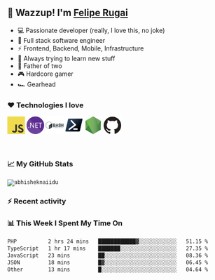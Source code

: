 ## 👋 Wazzup! I'm [Felipe Rugai](mailto:felrugai@gmail.com)

- 💻 Passionate developer (really, I love this, no joke)
- 📝 Full stack software engineer
- ⚡ Frontend, Backend, Mobile, Infrastructure
- 🌱 Always trying to learn new stuff
- 👶 Father of two
- 🎮 Hardcore gamer
- 🏎️ Gearhead

### ❤️ Technologies I love

<code><img height="40" src="https://raw.githubusercontent.com/github/explore/80688e429a7d4ef2fca1e82350fe8e3517d3494d/topics/javascript/javascript.png"></code>
<code><img height="40" src="https://raw.githubusercontent.com/github/explore/93d8a67084f94b2a444e510199a6e7622e5b09a3/topics/dotnet/dotnet.png"></code>
<code><img height="40" src="https://raw.githubusercontent.com/github/explore/80688e429a7d4ef2fca1e82350fe8e3517d3494d/topics/bash/bash.png"></code>
<code><img height="40" src="https://raw.githubusercontent.com/github/explore/80688e429a7d4ef2fca1e82350fe8e3517d3494d/topics/powershell/powershell.png"></code>
<code><img height="40" src="https://raw.githubusercontent.com/github/explore/80688e429a7d4ef2fca1e82350fe8e3517d3494d/topics/nodejs/nodejs.png"></code>
<code><img height="40" src="https://raw.githubusercontent.com/github/explore/89bdd9644f44d1b12180fd512b95574fe4c54617/topics/github-api/github-api.png"></code>

<br/>

### 📈 My GitHub Stats

<code><img src="https://github-readme-stats.vercel.app/api?username=feliperugai&show_icons=true&theme=dracula" alt="abhisheknaiidu" /></code>

### ⚡ Recent activity

<!--START_SECTION:activity-->

<!--END_SECTION:activity-->

### 📊 This Week I Spent My Time On

<!--START_SECTION:waka-->
```text
PHP          2 hrs 24 mins   ████████████▓░░░░░░░░░░░░   51.15 % 
TypeScript   1 hr 17 mins    ███████░░░░░░░░░░░░░░░░░░   27.35 % 
JavaScript   23 mins         ██░░░░░░░░░░░░░░░░░░░░░░░   08.36 % 
JSON         18 mins         █▓░░░░░░░░░░░░░░░░░░░░░░░   06.45 % 
Other        13 mins         █░░░░░░░░░░░░░░░░░░░░░░░░   04.64 % 
```
<!--END_SECTION:waka-->
